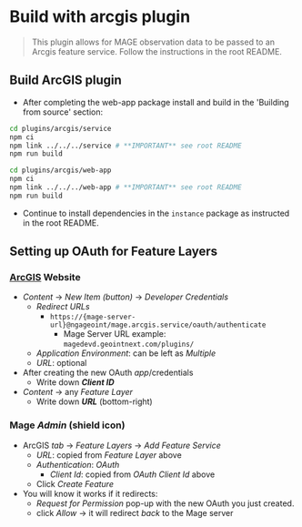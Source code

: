 # Build with arcgis plugin
> This plugin allows for MAGE observation data to be passed to an Arcgis feature service. Follow the instructions in the root README.

## Build ArcGIS plugin
- After completing the web-app package install and build in the 'Building from source' section:

```bash
cd plugins/arcgis/service
npm ci
npm link ../../../service # **IMPORTANT** see root README
npm run build
```
```bash
cd plugins/arcgis/web-app
npm ci
npm link ../../../web-app # **IMPORTANT** see root README
npm run build
```

- Continue to install dependencies in the `instance` package as instructed in the root README.

## Setting up OAuth for Feature Layers

### [ArcGIS](`https://arcgis.geointnext.com/arcgis/home/content.html`) Website
- *Content* -> *New Item (button)* -> *Developer Credentials*
  + *Redirect URLs*
    - `https://{mage-server-url}@ngageoint/mage.arcgis.service/oauth/authenticate`
      + Mage Server URL example: `magedevd.geointnext.com/plugins/`
  + *Application Environment*: can be left as *Multiple*
  + *URL*: optional
- After creating the new OAuth *app*/credentials
  + Write down ***Client ID***
- *Content* -> any *Feature Layer*
  + Write down ***URL*** (bottom-right)

### Mage ***Admin*** (shield icon)
- ArcGIS *tab* -> *Feature Layers* -> *Add Feature Service*
  + *URL*: copied from *Feature Layer* above
  + *Authentication*: *OAuth*
    - *Client Id*: copied from *OAuth Client Id* above
  + Click *Create Feature*
- You will know it works if it redirects:
  + *Request for Permission* pop-up with the new OAuth you just created.
  + click *Allow* -> it will redirect *back* to the Mage server